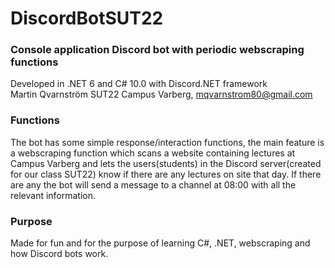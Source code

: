 # DiscordBotSUT22  
  
  
### Console application Discord bot with periodic webscraping functions  
Developed in .NET 6 and C# 10.0 with Discord.NET framework  
Martin Qvarnström SUT22 Campus Varberg, mqvarnstrom80@gmail.com  
  
### Functions
The bot has some simple response/interaction functions, the main feature is a webscraping function which scans a website containing lectures at Campus Varberg and lets the users(students) in the Discord server(created for our class SUT22) know if there are any lectures on site that day. If there are any the bot will send a message to a channel at 08:00  with all the relevant information.  

### Purpose
Made for fun and for the purpose of learning C#, .NET, webscraping and how Discord bots work.
